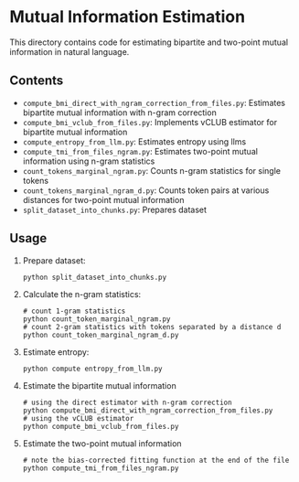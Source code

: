 # Mutual Information Estimation

This directory contains code for estimating bipartite and two-point mutual information in natural language.

## Contents

- `compute_bmi_direct_with_ngram_correction_from_files.py`: Estimates bipartite mutual information with n-gram correction
- `compute_bmi_vclub_from_files.py`: Implements vCLUB estimator for bipartite mutual information
- `compute_entropy_from_llm.py`: Estimates entropy using llms
- `compute_tmi_from_files_ngram.py`: Estimates two-point mutual information using n-gram statistics
- `count_tokens_marginal_ngram.py`: Counts n-gram statistics for single tokens
- `count_tokens_marginal_ngram_d.py`: Counts token pairs at various distances for two-point mutual information
- `split_dataset_into_chunks.py`: Prepares dataset

## Usage

1. Prepare dataset:
   ```
   python split_dataset_into_chunks.py
2. Calculate the n-gram statistics:
   ```
   # count 1-gram statistics
   python count_token_marginal_ngram.py
   # count 2-gram statistics with tokens separated by a distance d
   python count_token_marginal_ngram_d.py
3. Estimate entropy:
   ```
   python compute entropy_from_llm.py
4. Estimate the bipartite mutual information
   ```
   # using the direct estimator with n-gram correction
   python compute_bmi_direct_with_ngram_correction_from_files.py
   # using the vCLUB estimator
   python compute_bmi_vclub_from_files.py
5. Estimate the two-point mutual information
   ```
   # note the bias-corrected fitting function at the end of the file
   python compute_tmi_from_files_ngram.py
